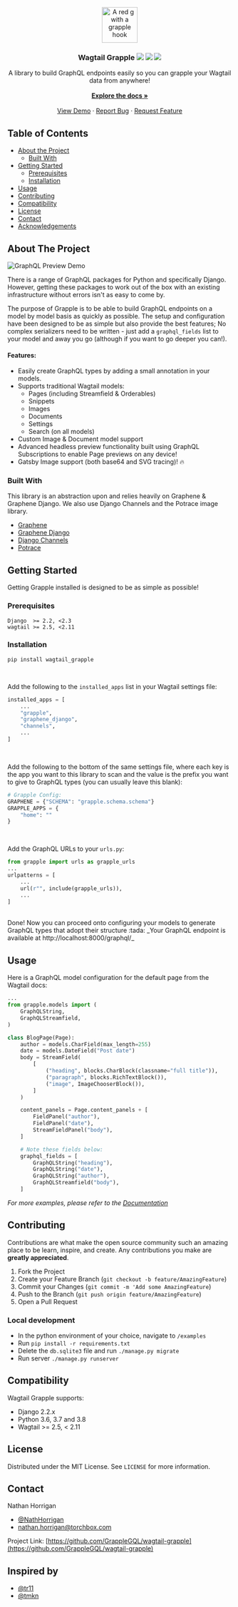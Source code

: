 <p align="center">
  <a href="https://github.com/GrappleGQL/wagtail-grapple">
    <img src="https://github.com/GrappleGQL/wagtail-grapple/raw/master/.github/wagtail-grapple.svg?sanitize=true" alt="A red g with a grapple hook" width="80" height="80">
  </a>

  <h3 align="center">Wagtail Grapple <a href="https://pypi.org/project/wagtail-grapple/"><img src="https://img.shields.io/pypi/v/wagtail-grapple.svg"></a> <a href="https://github.com/psf/black"><img src="https://img.shields.io/badge/code%20style-black-000000.svg"></a> <a href="https://github.com/pre-commit/pre-commit"><img src="https://img.shields.io/badge/pre--commit-enabled-brightgreen?logo=pre-commit&logoColor=white"></a></h3>

  <p align="center">
    A library to build GraphQL endpoints easily so you can grapple your Wagtail data from anywhere!
    <br />
    <br/>
    <a href="https://wagtail-grapple.readthedocs.io/en/latest/"><strong>Explore the docs »</strong></a>
    <br />
    <br />
    <a href="https://github.com/GrappleGQL/wagtail-grapple#about-the-project">View Demo</a>
    ·
    <a href="https://github.com/GrappleGQL/wagtail-grapple/issues">Report Bug</a>
    ·
    <a href="https://github.com/GrappleGQL/wagtail-grapple/issues">Request Feature</a>
  </p>
</p>



<!-- TABLE OF CONTENTS -->
## Table of Contents

* [About the Project](#about-the-project)
  * [Built With](#built-with)
* [Getting Started](#getting-started)
  * [Prerequisites](#prerequisites)
  * [Installation](#installation)
* [Usage](#usage)
* [Contributing](#contributing)
* [Compatibility](#compatibility)
* [License](#license)
* [Contact](#contact)
* [Acknowledgements](#inspired-by)



<!-- ABOUT THE PROJECT -->
## About The Project

![GraphQL Preview Demo](docs/demo.gif)

There is a range of GraphQL packages for Python and specifically Django.
However, getting these packages to work out of the box with an existing infrastructure
without errors isn't as easy to come by.

The purpose of Grapple is to be able to build GraphQL endpoints on a model by model
basis as quickly as possible. The setup and configuration have been designed
to be as simple but also provide the best features;
No complex serializers need to be written - just add a `graphql_fields` list
to your model and away you go (although if you want to go deeper you can!).

#### Features:
* Easily create GraphQL types by adding a small annotation in your models.
* Supports traditional Wagtail models:
    - Pages (including Streamfield & Orderables)
    - Snippets
    - Images
    - Documents
    - Settings
    - Search (on all models)
* Custom Image & Document model support
* Advanced headless preview functionality built using GraphQL Subscriptions to enable Page previews on any device!
* Gatsby Image support (both base64 and SVG tracing)! :fire:


### Built With
This library is an abstraction upon and relies heavily on Graphene & Graphene Django.
We also use Django Channels and the Potrace image library.
* [Graphene](https://github.com/graphql-python/graphene)
* [Graphene Django](https://github.com/graphql-python/graphene)
* [Django Channels](https://github.com/django/channels)
* [Potrace](https://github.com/skyrpex/potrace)


## Getting Started

Getting Grapple installed is designed to be as simple as possible!

### Prerequisites
```
Django  >= 2.2, <2.3
wagtail >= 2.5, <2.11
```

### Installation
`pip install wagtail_grapple`

<br />

Add the following to the `installed_apps` list in your Wagtail settings file:

```python
installed_apps = [
    ...
    "grapple",
    "graphene_django",
    "channels",
    ...
]
```

<br />

Add the following to the bottom of the same settings file, where each key is the app you want to this library to scan and the value is the prefix you want to give to GraphQL types (you can usually leave this blank):

```python
# Grapple Config:
GRAPHENE = {"SCHEMA": "grapple.schema.schema"}
GRAPPLE_APPS = {
    "home": ""
}
```

<br />

Add the GraphQL URLs to your `urls.py`:

```python
from grapple import urls as grapple_urls
...
urlpatterns = [
    ...
    url(r"", include(grapple_urls)),
    ...
]
```

<br/>
Done! Now you can proceed onto configuring your models to generate GraphQL types that adopt their structure :tada:
_Your GraphQL endpoint is available at http://localhost:8000/graphql/_
<br/>

## Usage

Here is a GraphQL model configuration for the default page from the Wagtail docs:
```python
...
from grapple.models import (
    GraphQLString,
    GraphQLStreamfield,
)

class BlogPage(Page):
    author = models.CharField(max_length=255)
    date = models.DateField("Post date")
    body = StreamField(
        [
            ("heading", blocks.CharBlock(classname="full title")),
            ("paragraph", blocks.RichTextBlock()),
            ("image", ImageChooserBlock()),
        ]
    )

    content_panels = Page.content_panels + [
        FieldPanel("author"),
        FieldPanel("date"),
        StreamFieldPanel("body"),
    ]

    # Note these fields below:
    graphql_fields = [
        GraphQLString("heading"),
        GraphQLString("date"),
        GraphQLString("author"),
        GraphQLStreamfield("body"),
    ]
```

_For more examples, please refer to the [Documentation](https://wagtail-grapple.readthedocs.io/en/latest/)_



## Contributing

Contributions are what make the open source community such an amazing place to be learn, inspire, and create. Any contributions you make are **greatly appreciated**.

1. Fork the Project
2. Create your Feature Branch (`git checkout -b feature/AmazingFeature`)
3. Commit your Changes (`git commit -m 'Add some AmazingFeature`)
4. Push to the Branch (`git push origin feature/AmazingFeature`)
5. Open a Pull Request

### Local development

 - In the python environment of your choice, navigate to `/examples`
 - Run `pip install -r requirements.txt`
 - Delete the `db.sqlite3` file and run `./manage.py migrate`
 - Run server `./manage.py runserver`


## Compatibility

Wagtail Grapple supports:

- Django 2.2.x
- Python 3.6, 3.7 and 3.8
- Wagtail >= 2.5, < 2.11

## License

Distributed under the MIT License. See `LICENSE` for more information.



## Contact

Nathan Horrigan
- [@NathHorrigan](https://github.com/NathHorrigan)
- nathan.horrigan@torchbox.com

Project Link: [https://github.com/GrappleGQL/wagtail-grapple](https://github.com/GrappleGQL/wagtail-grapple)


<!-- ACKNOWLEDGEMENTS -->
## Inspired by
* [@tr11](https://github.com/tr11)
* [@tmkn](https://github.com/tmkn)
